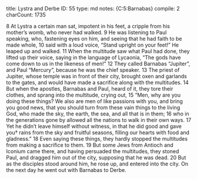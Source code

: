 title:          Lystra and Derbe
ID:             55
type:           md
notes:          {C:5:Barnabas}
compile:        2
charCount:      1735


 8 At Lystra a certain man sat, impotent in his feet, a cripple from his mother’s womb, who never had walked. 9 He was listening to Paul speaking, who, fastening eyes on him, and seeing that he had faith to be made whole, 10 said with a loud voice, “Stand upright on your feet!” He leaped up and walked. 11 When the multitude saw what Paul had done, they lifted up their voice, saying in the language of Lycaonia, “The gods have come down to us in the likeness of men!” 12 They called Barnabas “Jupiter”, and Paul “Mercury”, because he was the chief speaker. 13 The priest of Jupiter, whose temple was in front of their city, brought oxen and garlands to the gates, and would have made a sacrifice along with the multitudes. 14 But when the apostles, Barnabas and Paul, heard of it, they tore their clothes, and sprang into the multitude, crying out, 15 “Men, why are you doing these things? We also are men of like passions with you, and bring you good news, that you should turn from these vain things to the living God, who made the sky, the earth, the sea, and all that is in them; 16 who in the generations gone by allowed all the nations to walk in their own ways. 17 Yet he didn’t leave himself without witness, in that he did good and gave you† rains from the sky and fruitful seasons, filling our hearts with food and gladness.”
18 Even saying these things, they hardly stopped the multitudes from making a sacrifice to them. 19 But some Jews from Antioch and Iconium came there, and having persuaded the multitudes, they stoned Paul, and dragged him out of the city, supposing that he was dead.
20 But as the disciples stood around him, he rose up, and entered into the city. On the next day he went out with Barnabas to Derbe.